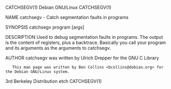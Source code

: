 CATCHSEGV(1)                               Debian GNU/Linux                               CATCHSEGV(1)

NAME
       catchsegv - Catch segmentation faults in programs

SYNOPSIS
       catchsegv program [args]

DESCRIPTION
       Used to debug segmentation faults in programs.  The output is the content of registers, plus a
       backtrace.  Basically you call your program and its arguments as the arguments to catchsegv.

AUTHOR
       catchsegv was written by Ulrich Drepper for the GNU C Library

       This man page was written by Ben Collins <bcollins@debian.org> for the Debian GNU/Linux system.

3rd Berkeley Distribution                        etch                                     CATCHSEGV(1)
